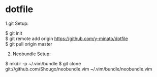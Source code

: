 dotfile  
=======  
1.git Setup:  

$ git init  
$ git remote add origin https://github.com/y-minato/dotfile  
$ git pull origin master  

2. Neobundle Setup:

$ mkdir -p ~/.vim/bundle
$ git clone git://github.com/Shougo/neobundle.vim ~/.vim/bundle/neobundle.vim
